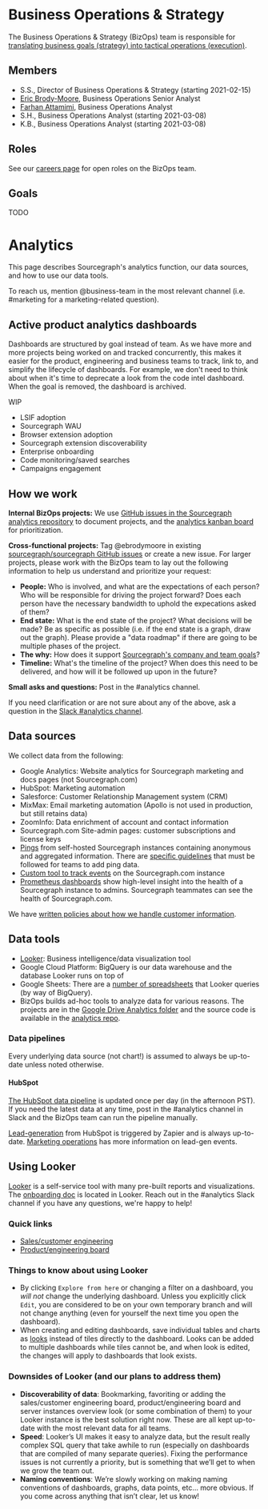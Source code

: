 # Business Operations & Strategy

The Business Operations & Strategy (BizOps) team is responsible for [translating business goals (strategy) into tactical operations (execution)](https://medium.com/business-startup-development-and-more/why-your-startup-also-needs-a-bizops-team-5d2e7d436a0).

## Members

- S.S., Director of Business Operations & Strategy (starting 2021-02-15)
- [Eric Brody-Moore](../../../../company/team/index.md#eric-brody-moore), Business Operations Senior Analyst
- [Farhan Attamimi](../../../../company/team/index.md#farhan-attamimi), Business Operations Analyst
- S.H., Business Operations Analyst (starting 2021-03-08)
- K.B., Business Operations Analyst (starting 2021-03-08)

## Roles

See our [careers page](../../../../company/careers.md) for open roles on the BizOps team.

## Goals

TODO

# Analytics

This page describes Sourcegraph's analytics function, our data sources, and how to use our data tools.

To reach us, mention @business-team in the most relevant channel (i.e. #marketing for a marketing-related question).

## Active product analytics dashboards

Dashboards are structured by goal instead of team. As we have more and more projects being worked on and tracked concurrently, this makes it easier for the product, engineering and business teams to track, link to, and simplify the lifecycle of dashboards. For example, we don't need to think about when it's time to deprecate a look from the code intel dashboard. When the goal is removed, the dashboard is archived.

WIP

- LSIF adoption
- Sourcegraph WAU
- Browser extension adoption
- Sourcegraph extension discoverability
- Enterprise onboarding
- Code monitoring/saved searches
- Campaigns engagement

## How we work

**Internal BizOps projects:**  We use [GitHub issues in the Sourcegraph analytics repository](https://github.com/sourcegraph/analytics/issues) to document projects, and the [analytics kanban board](https://github.com/orgs/sourcegraph/projects/63) for prioritization.

**Cross-functional projects:** Tag @ebrodymoore in existing [sourcegraph/sourcegraph GitHub issues](https://github.com/sourcegraph/sourcegraph/issues) or create a new issue. For larger projects, please work with the BizOps team to lay out the following information to help us understand and prioritize your request:

- **People:** Who is involved, and what are the expectations of each person? Who will be responsible for driving the project forward? Does each person have the necessary bandwidth to uphold the expecations asked of them? 
- **End state:** What is the end state of the project? What decisions will be made? Be as specific as possible (i.e. if the end state is a graph, draw out the graph). Please provide a "data roadmap" if there are going to be multiple phases of the project. 
- **The why:** How does it support [Sourcegraph's company and team goals](../../../company/goals/index.md)?
- **Timeline:** What's the timeline of the project? When does this need to be delivered, and how will it be followed up upon in the future?

**Small asks and questions:** Post in the #analytics channel. 

If you need clarification or are not sure about any of the above, ask a question in the [Slack #analytics channel](https://sourcegraph.slack.com/archives/CN4FC7XT4).

## Data sources

We collect data from the following:

* Google Analytics: Website analytics for Sourcegraph marketing and docs pages (not Sourcegraph.com)
* HubSpot: Marketing automation
* Salesforce: Customer Relationship Management system (CRM)
* MixMax: Email marketing automation (Apollo is not used in production, but still retains data)
* ZoomInfo:  Data enrichment of account and contact information
* Sourcegraph.com Site-admin pages: customer subscriptions and license keys
* [Pings](https://docs.sourcegraph.com/admin/pings) from self-hosted Sourcegraph instances containing anonymous and aggregated information. There are [specific guidelines](../../engineering/adding_ping_data.md) that must be followed for teams to add ping data. 
* [Custom tool to track events](https://github.com/sourcegraph/sourcegraph/issues/5486) on the Sourcegraph.com instance
* [Prometheus dashboards](https://sourcegraph.com/-/debug/grafana/?orgId=1) show high-level insight into the health of a Sourcegraph instance to admins. Sourcegraph teammates can see the health of Sourcegraph.com. 

We have [written policies about how we handle customer information](customer_data_policy.md). 
	
## Data tools

* [Looker](https://sourcegraph.looker.com/projects/sourcegraph_events/files/1_home.md): Business intelligence/data visualization tool
* Google Cloud Platform: BigQuery is our data warehouse and the database Looker runs on top of
* Google Sheets: There are a [number of spreadsheets](https://drive.google.com/drive/folders/1LIfVyhjhh_mpc0SNOFvpNfN2h4CmGQmI) that Looker queries (by way of BigQuery).
* BizOps builds ad-hoc tools to analyze data for various reasons. The projects are in the [Google Drive Analytics folder](https://drive.google.com/drive/folders/1mtrHKsB2Kv0IGQ829zbcRGDSYHQpzkfd) and the source code is available in the [analytics repo](https://github.com/sourcegraph/analytics).

### Data pipelines

Every underlying data source (not chart!) is assumed to always be up-to-date unless noted otherwise.

#### HubSpot

[The HubSpot data pipeline](https://github.com/sourcegraph/analytics/tree/master/HubSpot%20ETL) is updated once per day (in the afternoon PST).  If you need the latest data at any time, post in the #analytics channel in Slack and the BizOps team can run the pipeline manually. 

[Lead-generation](https://docs.google.com/spreadsheets/d/16S3xlcY7DmpcfKZYD-3VHUsaPLiYHyisu8cD_gZpv0Q/edit#gid=0) from HubSpot is triggered by Zapier and is always up-to-date. [Marketing operations](../../marketing/marketing_operations.md#maintaining-data-pipelines) has more information on lead-gen events. 

## Using Looker

[Looker](https://sourcegraph.looker.com/) is a self-service tool with many pre-built reports and visualizations. The [onboarding doc](https://sourcegraph.looker.com/projects/sourcegraph_events/files/1_home.md) is located in Looker. Reach out in the #analytics Slack channel if you have any questions, we're happy to help!

### Quick links
* [Sales/customer engineering](https://sourcegraph.looker.com/browse/boards/2)
* [Product/engineering board](https://sourcegraph.looker.com/browse/boards/5)

### Things to know about using Looker

* By clicking `Explore from here` or changing a filter on a dashboard, you *will not* change the underlying dashboard. Unless you explicitly click `Edit`, you are considered to be on your own temporary branch and will not change anything (even for yourself the next time you open the dashboard). 
* When creating and editing dashboards, save individual tables and charts as [looks](https://docs.looker.com/exploring-data/saving-and-editing-looks) instead of tiles directly to the dashboard. Looks can be added to multiple dashboards while tiles cannot be, and when look is edited, the changes will apply to dashboards that look exists. 

### Downsides of Looker (and our plans to address them)
- **Discoverability of data**: Bookmarking, favoriting or adding the sales/customer engineering board, product/engineering board and server instances overview look (or some combination of them) to your Looker instance is the best solution right now. These are all kept up-to-date with the most relevant data for all teams. 
- **Speed**: Looker’s UI makes it easy to analyze data, but the result really complex SQL query that take awhile to run (especially on dashboards that are compiled of many separate queries). Fixing the performance issues is not currently a priority, but is something that we’ll get to when we grow the team out.  
- **Naming conventions**: We’re slowly working on making naming conventions of dashboards, graphs, data points, etc... more obvious. If you come across anything that isn’t clear, let us know! 
